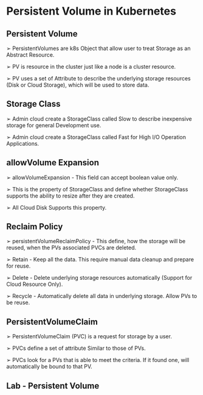 # Persistent Volume in Kubernetes

## Persistent Volume

➢ PersistentVolumes are k8s Object that allow user to treat Storage as an Abstract Resource.

➢ PV is resource in the cluster just like a node is a cluster resource.

➢ PV uses a set of Attribute to describe the underlying storage resources (Disk or Cloud Storage), which will be used to store data.

## Storage Class

➢ Admin cloud create a StorageClass called Slow to describe inexpensive storage for general Development use.

➢ Admin cloud create a StorageClass called Fast for High I/O Operation Applications.

## allowVolume Expansion

➢ allowVolumeExpansion - This field can accept boolean value only.

➢ This is the property of StorageClass and define whether StorageClass supports the ability to resize after they are created.

➢ All Cloud Disk Supports this property.

## Reclaim Policy

➢ persistentVolumeReclaimPolicy - This define, how the storage will be reused, when the PVs associated PVCs are deleted.

➢ Retain - Keep all the data. This require manual data cleanup and prepare for reuse.

➢ Delete - Delete underlying storage resources automatically (Support for Cloud Resource Only).

➢ Recycle - Automatically delete all data in underlying storage. Allow PVs to be reuse.

## PersistentVolumeClaim

➢ PersistentVolumeClaim (PVC) is a request for storage by a user.

➢ PVCs define a set of attribute Similar to those of PVs.

➢ PVCs look for a PVs that is able to meet the criteria. If it found one, will automatically be bound to that PV.

## Lab - Persistent Volume
